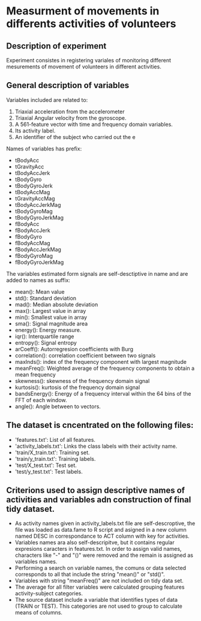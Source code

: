 Measurment of movements in differents activities of volunteers
==============================

Description of  experiment
-------------------------
Experiment consistes in registering variales of monitoring different mesurements of movement of volunteers in different activities.

General description of variables
--------------------------------
Variables included are related to:
1. Triaxial acceleration from the accelerometer
2. Triaxial Angular velocity from the gyroscope. 
3. A 561-feature vector with time and frequency domain variables. 
4. Its activity label. 
5. An identifier of the subject who carried out the e

Names of variables has prefix:
* tBodyAcc
* tGravityAcc
* tBodyAccJerk
* tBodyGyro
* tBodyGyroJerk
* tBodyAccMag
* tGravityAccMag
* tBodyAccJerkMag
* tBodyGyroMag
* tBodyGyroJerkMag
* fBodyAcc
* fBodyAccJerk
* fBodyGyro
* fBodyAccMag
* fBodyAccJerkMag
* fBodyGyroMag
* fBodyGyroJerkMag

The variables estimated form signals are self-desctiptive in name and are added to names as suffix:

* mean(): Mean value
* std(): Standard deviation
* mad(): Median absolute deviation 
* max(): Largest value in array
* min(): Smallest value in array
* sma(): Signal magnitude area
* energy(): Energy measure. 
* iqr(): Interquartile range 
* entropy(): Signal entropy
* arCoeff(): Autorregresion coefficients with Burg
* correlation(): correlation coefficient between two signals
* maxInds(): index of the frequency component with largest magnitude
* meanFreq(): Weighted average of the frequency components to obtain a mean frequency
* skewness(): skewness of the frequency domain signal 
* kurtosis(): kurtosis of the frequency domain signal 
* bandsEnergy(): Energy of a frequency interval within the 64 bins of the FFT of each window.
* angle(): Angle between to vectors.

The dataset is cncentrated on the following files:
---------------------------------------
* 'features.txt': List of all features.
* 'activity_labels.txt': Links the class labels with their activity name.
* 'train/X_train.txt': Training set.
* 'train/y_train.txt': Training labels.
* 'test/X_test.txt': Test set.
* 'test/y_test.txt': Test labels.


Criterions used to assign descriptive names of activities and variables adn construction of final tidy dataset.
-------------------------------------------------------
* As activity names given in activity_labels.txt file are self-descroptive, the file was loaded as data.fame to R script and asigned in a new column named DESC in correspondance to ACT column with key for activities.
* Variables names ara also self-descripitve, but it contains regular expresions caracters in features.txt. In order to assign valid names, characters like "-" and "()" were removed and the remain is assigned as variables names.
* Performing a search on variable names, the comuns or data selected corresponds to all that include the string "mean()" or "std()".
* Variables with string "meanFreq()" are not included on tidy data set.
* The average for all filter variables were calculated grouping features activity-subject categories.
* The source dataset include a variable that identifies types of data (TRAIN or TEST). This categories are not used to group to calculate means of columns.